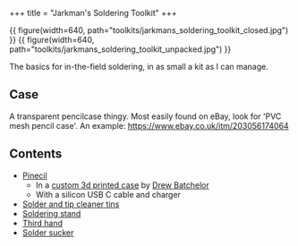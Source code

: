 +++
title = "Jarkman's Soldering Toolkit"
+++

{{ figure(width=640, path="toolkits/jarkmans_soldering_toolkit_closed.jpg") }}
{{ figure(width=640, path="toolkits/jarkmans_soldering_toolkit_unpacked.jpg") }}

The basics for in-the-field soldering, in as small a kit as I can manage.

## Case
A transparent pencilcase thingy. Most easily found on eBay, look for 'PVC mesh pencil case'. An example:
https://www.ebay.co.uk/itm/203056174064

## Contents
- [Pinecil](@/tools/pinecil-soldering-iron/index.md)
    - In a [custom 3d printed case](https://www.printables.com/model/188072-pinecil-soldering-iron-tiny-case) by
    [Drew Batchelor](https://drewbatchelor.com/portfolio/pinecil-case/)
    - With a silicon USB C cable and charger
- [Solder and tip cleaner tins](@/tools/soldering-tins/index.md)
- [Soldering stand](@/tools/soldering_stand.md)
- [Third hand](@/tools/third_hand.md)
- [Solder sucker](@/tools/solder_sucker.md)
